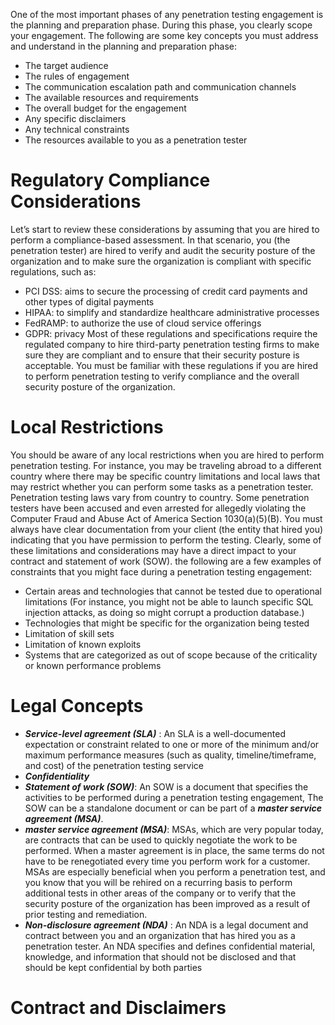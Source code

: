 One of the most important phases of any penetration testing engagement is the planning and preparation phase. During this phase, you clearly scope your engagement.
The following are some key concepts you must address and understand in the planning and preparation phase:
- The target audience
- The rules of engagement
- The communication escalation path and communication channels
- The available resources and requirements
- The overall budget for the engagement
- Any specific disclaimers
- Any technical constraints
- The resources available to you as a penetration tester
# Regulatory Compliance Considerations

Let’s start to review these considerations by assuming that you are hired to perform a compliance-based assessment. In that scenario, you (the penetration tester) are hired to verify and audit the security posture of the organization and to make sure the organization is compliant with specific regulations, such as:
- PCI DSS: aims to secure the processing of credit card payments and other types of digital payments
- HIPAA: to simplify and standardize healthcare administrative processes
- FedRAMP: to authorize the use of cloud service offerings
- GDPR: privacy
Most of these regulations and specifications require the regulated company to hire third-party penetration testing firms to make sure they are compliant and to ensure that their security posture is acceptable. You must be familiar with these regulations if you are hired to perform penetration testing to verify compliance and the overall security posture of the organization.
# Local Restrictions
You should be aware of any local restrictions when you are hired to perform penetration testing. For instance, you may be traveling abroad to a different country where there may be specific country limitations and local laws that may restrict whether you can perform some tasks as a penetration tester. Penetration testing laws vary from country to country. Some penetration testers have been accused and even arrested for allegedly violating the Computer Fraud and Abuse Act of America Section 1030(a)(5)(B). You must always have clear documentation from your client (the entity that hired you) indicating that you have permission to perform the testing. Clearly, some of these limitations and considerations may have a direct impact to your contract and statement of work (SOW).
the following are a few examples of constraints that you might face during a penetration testing engagement:

- Certain areas and technologies that cannot be tested due to operational limitations (For instance, you might not be able to launch specific SQL injection attacks, as doing so might corrupt a production database.)
- Technologies that might be specific for the organization being tested
- Limitation of skill sets
- Limitation of known exploits
- Systems that are categorized as out of scope because of the criticality or known performance problems
# Legal Concepts
- ***Service-level agreement (SLA)*** : An SLA is a well-documented expectation or constraint related to one or more of the minimum and/or maximum performance measures (such as quality, timeline/timeframe, and cost) of the penetration testing service
- ***Confidentiality***
- ***Statement of work (SOW)***: An SOW is a document that specifies the activities to be performed during a penetration testing engagement, The SOW can be a standalone document or can be part of a **_master service agreement (MSA)_**.
- **_master service agreement (MSA)_**: MSAs, which are very popular today, are contracts that can be used to quickly negotiate the work to be performed. When a master agreement is in place, the same terms do not have to be renegotiated every time you perform work for a customer. MSAs are especially beneficial when you perform a penetration test, and you know that you will be rehired on a recurring basis to perform additional tests in other areas of the company or to verify that the security posture of the organization has been improved as a result of prior testing and remediation.
- ***Non-disclosure agreement (NDA)*** : An NDA is a legal document and contract between you and an organization that has hired you as a penetration tester. An NDA specifies and defines confidential material, knowledge, and information that should not be disclosed and that should be kept confidential by both parties
# Contract and Disclaimers 
